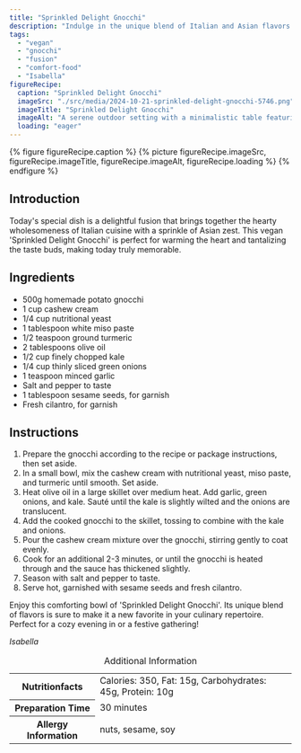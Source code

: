 ```yaml
---
title: "Sprinkled Delight Gnocchi"
description: "Indulge in the unique blend of Italian and Asian flavors with our vegan Sprinkled Delight Gnocchi, perfect for a special day."
tags:
  - "vegan"
  - "gnocchi"
  - "fusion"
  - "comfort-food"
  - "Isabella"
figureRecipe: 
  caption: "Sprinkled Delight Gnocchi"
  imageSrc: "./src/media/2024-10-21-sprinkled-delight-gnocchi-5746.png"
  imageTitle: "Sprinkled Delight Gnocchi"
  imageAlt: "A serene outdoor setting with a minimalistic table featuring Sprinkled Delight Gnocchi. Bright green kale, creamy sauce, sesame seeds, and fresh cilantro are highlighted."
  loading: "eager"
---
```


{% figure figureRecipe.caption %}
{% picture figureRecipe.imageSrc, figureRecipe.imageTitle, figureRecipe.imageAlt, figureRecipe.loading %}
{% endfigure %}

## Introduction

Today's special dish is a delightful fusion that brings together the hearty wholesomeness of Italian cuisine with a sprinkle of Asian zest. This vegan 'Sprinkled Delight Gnocchi' is perfect for warming the heart and tantalizing the taste buds, making today truly memorable.

## Ingredients

- 500g homemade potato gnocchi
- 1 cup cashew cream
- 1/4 cup nutritional yeast
- 1 tablespoon white miso paste
- 1/2 teaspoon ground turmeric
- 2 tablespoons olive oil
- 1/2 cup finely chopped kale
- 1/4 cup thinly sliced green onions
- 1 teaspoon minced garlic
- Salt and pepper to taste
- 1 tablespoon sesame seeds, for garnish
- Fresh cilantro, for garnish

## Instructions

1. Prepare the gnocchi according to the recipe or package instructions, then set aside.
2. In a small bowl, mix the cashew cream with nutritional yeast, miso paste, and turmeric until smooth. Set aside.
3. Heat olive oil in a large skillet over medium heat. Add garlic, green onions, and kale. Sauté until the kale is slightly wilted and the onions are translucent.
4. Add the cooked gnocchi to the skillet, tossing to combine with the kale and onions.
5. Pour the cashew cream mixture over the gnocchi, stirring gently to coat evenly.
6. Cook for an additional 2-3 minutes, or until the gnocchi is heated through and the sauce has thickened slightly.
7. Season with salt and pepper to taste.
8. Serve hot, garnished with sesame seeds and fresh cilantro.

Enjoy this comforting bowl of 'Sprinkled Delight Gnocchi'. Its unique blend of flavors is sure to make it a new favorite in your culinary repertoire. Perfect for a cozy evening in or a festive gathering!

*Isabella*

<table><caption class='sr-only'>Additional Information</caption><tr><th>Nutritionfacts</th><td>Calories: 350, Fat: 15g, Carbohydrates: 45g, Protein: 10g&nbsp;</td></tr><tr><th>Preparation Time</th><td>30 minutes&nbsp;</td></tr><tr><th>Allergy Information</th><td>nuts, sesame, soy&nbsp;</td></tr></table>

